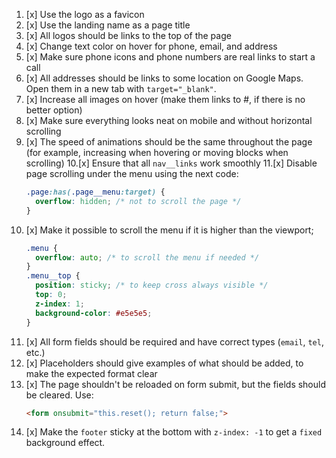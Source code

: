 1. [x] Use the logo as a favicon
2. [x] Use the landing name as a page title
3. [x] All logos should be links to the top of the page
4. [x] Change text color on hover for phone, email, and address
5. [x] Make sure phone icons and phone numbers are real links to start a call
6. [x] All addresses should be links to some location on Google Maps. Open them in a new tab with `target="_blank"`.
7. [x] Increase all images on hover (make them links to #, if there is no better option)
8. [x] Make sure everything looks neat on mobile and without horizontal scrolling
9. [x] The speed of animations should be the same throughout the page (for example, increasing when hovering or moving blocks when scrolling)
10.[x]  Ensure that all `nav__links` work smoothly
11.[x]  Disable page scrolling under the menu using the next code:
    ```css
    .page:has(.page__menu:target) {
      overflow: hidden; /* not to scroll the page */
    }
    ```
12. [x] Make it possible to scroll the menu if it is higher than the viewport;
    ```css
    .menu {
      overflow: auto; /* to scroll the menu if needed */
    }
    .menu__top {
      position: sticky; /* to keep cross always visible */
      top: 0;
      z-index: 1;
      background-color: #e5e5e5;
    }
    ```
13. [x] All form fields should be required and have correct types (`email`, `tel`, etc.)
14. [x] Placeholders should give examples of what should be added, to make the expected format clear
15. [x] The page shouldn't be reloaded on form submit, but the fields should be cleared. Use:
    ```html
    <form onsubmit="this.reset(); return false;">
    ```
16. [x] Make the `footer` sticky at the bottom with `z-index: -1` to get a `fixed` background effect.
